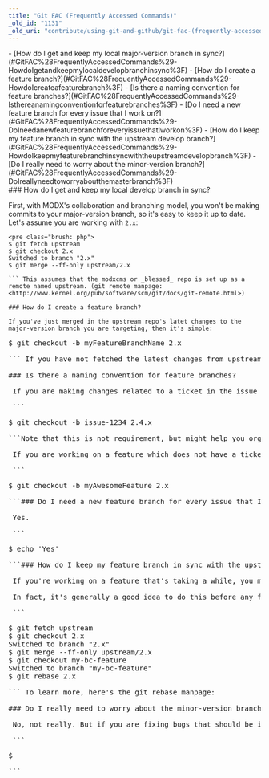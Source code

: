 ```yaml
---
title: "Git FAC (Frequently Accessed Commands)"
_old_id: "1131"
_old_uri: "contribute/using-git-and-github/git-fac-(frequently-accessed-commands)"
---
```


<div>- [How do I get and keep my local major-version branch in sync?](#GitFAC%28FrequentlyAccessedCommands%29-HowdoIgetandkeepmylocaldevelopbranchinsync%3F)
- [How do I create a feature branch?](#GitFAC%28FrequentlyAccessedCommands%29-HowdoIcreateafeaturebranch%3F)
- [Is there a naming convention for feature branches?](#GitFAC%28FrequentlyAccessedCommands%29-Isthereanamingconventionforfeaturebranches%3F)
- [Do I need a new feature branch for every issue that I work on?](#GitFAC%28FrequentlyAccessedCommands%29-DoIneedanewfeaturebranchforeveryissuethatIworkon%3F)
- [How do I keep my feature branch in sync with the upstream develop branch?](#GitFAC%28FrequentlyAccessedCommands%29-HowdoIkeepmyfeaturebranchinsyncwiththeupstreamdevelopbranch%3F)
- [Do I really need to worry about the minor-version branch?](#GitFAC%28FrequentlyAccessedCommands%29-DoIreallyneedtoworryaboutthemasterbranch%3F)
 
</div>### How do I get and keep my local develop branch in sync?

 First, with MODX's collaboration and branching model, you won't be making commits to your major-version branch, so it's easy to keep it up to date. Let's assume you are working with `2.x`:

 ```
<pre class="brush: php">
$ git fetch upstream
$ git checkout 2.x
Switched to branch "2.x"
$ git merge --ff-only upstream/2.x

``` This assumes that the modxcms or _blessed_ repo is set up as a remote named upstream. (git remote manpage: <http://www.kernel.org/pub/software/scm/git/docs/git-remote.html>)

### How do I create a feature branch?

 If you've just merged in the upstream repo's latet changes to the major-version branch you are targeting, then it's simple:

 ```
<pre class="brush: php">
$ git checkout -b myFeatureBranchName 2.x

``` If you have not fetched the latest changes from upstream and merged them locally, you should [do that first](#GitFAC%28FrequentlyAccessedCommands%29-HowdoIgetandkeepmylocaldevelopbranchinsync%3F).

### Is there a naming convention for feature branches?

 If you are making changes related to a ticket in the issue tracker (please file a ticket for any bugs first if there isn't one) then you could name your branch "issue-xxxx" where xxxx is the issue number from the bug tracker.

 ```
<pre class="brush: php">
$ git checkout -b issue-1234 2.4.x

```Note that this is not requirement, but might help you organize your local branches if you have many of them.

 If you are working on a feature which does not have a ticket, you can name it anything you want, but avoid names that look like release version numbers.

 ```
<pre class="brush: php">
$ git checkout -b myAwesomeFeature 2.x

```### Do I need a new feature branch for every issue that I work on?

 Yes.

 ```
<pre class="brush: php">
$ echo 'Yes'

```### How do I keep my feature branch in sync with the upstream develop branch?

 If you're working on a feature that's taking a while, you may find it beneficial to keep in sync with upstream changes. Git allows you to "replay" your commits over top of changes in the develop branch using the rebase command.

 In fact, it's generally a good idea to do this before any final commits to your fork and issuing a Pull Request.

 ```
<pre class="brush: php">
$ git fetch upstream
$ git checkout 2.x
Switched to branch "2.x"
$ git merge --ff-only upstream/2.x
$ git checkout my-bc-feature
Switched to branch "my-bc-feature"
$ git rebase 2.x

``` To learn more, here's the git rebase manpage: <http://www.kernel.org/pub/software/scm/git/docs/git-rebase.html>

### Do I really need to worry about the minor-version branch?

 No, not really. But if you are fixing bugs that should be included in a patch release as soon as possible, you might consider branching from and targeting the minor-release branches instead of the major in case in needs to be backported due to conflicts in changes between major and minor. But it's not critical to the workflow of a contributor at all.

 ```
<pre class="brush: php">
$

```